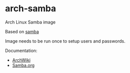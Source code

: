 arch-samba
==========

Arch Linux Samba image

Based on [samba](https://www.archlinux.org/packages/extra/x86_64/samba/)

Image needs to be run once to setup users and passwords.

Documentation:
* [ArchWiki](https://wiki.archlinux.org/index.php/Samba)
* [Samba.org](https://www.samba.org/samba/docs/)
